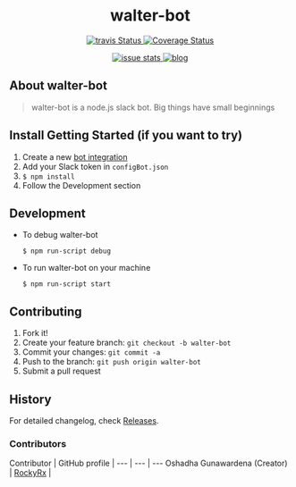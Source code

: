 <h1 align="center">walter-bot</h1>
<p align="center">
    <a title='Build Status' href="https://travis-ci.org/RockyRx/walter-bot">
        <img src='https://travis-ci.org/RockyRx/walter-bot.svg?branch=master' alt='travis Status' />
    </a>
    <a title='coveralls Status' href='https://coveralls.io/r/RockyRx/walter-bot'>
        <img src='https://img.shields.io/coveralls/RockyRx/walter-bot.svg' alt='Coverage Status' />
    </a>
</p>
<p align="center">
    <a title='closed issue' href='http://issuestats.com/github/RockyRx/walter-bot'>
        <img src='http://issuestats.com/github/RockyRx/walter-bot/badge/issue' alt='issue stats' />
    </a>
    <a title='blog' href='http://memoverkill.com'>
       <img src='https://img.shields.io/badge/style-blog-blue.svg?label=my' alt='blog' />
    </a>
</p>

## About walter-bot
>walter-bot is a  node.js slack bot.
Big things have small beginnings


## Install Getting Started (if you want to try)
1. Create a new [bot integration](https://my.slack.com/services/new/bot)
2. Add your Slack token in ```configBot.json```
3. ```$ npm install ```
3. Follow the Development section


## Development

* To debug walter-bot

    ```$ npm run-script debug```

* To run walter-bot on your machine

    ```$ npm run-script start```

## Contributing

1. Fork it!
2. Create your feature branch: `git checkout -b walter-bot`
3. Commit your changes: `git commit -a `
4. Push to the branch: `git push origin walter-bot`
5. Submit a pull request

## History

For detailed changelog, check [Releases](https://github.com/RockyRx/walter-bot/releases).

### Contributors

Contributor | GitHub profile |
--- | --- | ---
Oshadha Gunawardena  (Creator) | [RockyRx](https://github.com/RockyRx) |
